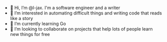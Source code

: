 - 👋 Hi, I’m @l-jax. I'm a software engineer and a writer
- 👀 I’m interested in automating difficult things and writing code that reads like a story
- 🌱 I’m currently learning Go
- 💞️ I’m looking to collaborate on projects that help lots of people learn new things for free

<!---
l-jax/l-jax is a ✨ special ✨ repository because its `README.md` (this file) appears on your GitHub profile.
You can click the Preview link to take a look at your changes.
- 📫 How to reach me ...
--->
